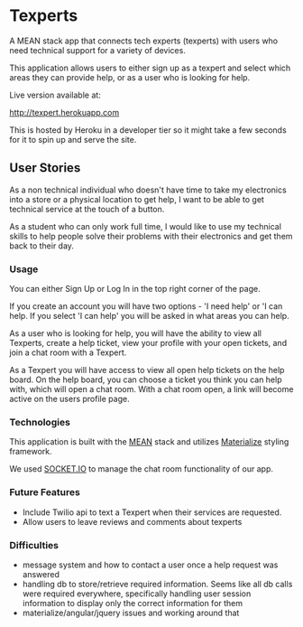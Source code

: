 # Texperts

A MEAN stack app that connects tech experts (texperts) with users who need technical support for a variety of devices.

This application allows users to either sign up as a texpert and select which areas they can provide help, or as a user who is looking for help. 

Live version available at:

http://texpert.herokuapp.com

This is hosted by Heroku in a developer tier so it might take a few seconds for it to spin up and serve the site.

## User Stories
As a non technical individual who doesn't have time to take my electronics into a store or a physical location to get help, I want to be able to get technical service at the touch of a button.

As a student who can only work full time, I would like to use my technical skills to help people solve their problems with their electronics and get them back to their day.

### Usage

You can either Sign Up or Log In in the top right corner of the page.

If you create an account you will have two options - 'I need help' or 'I can help. If you select 'I can help' you will be asked in what areas you can help. 

As a user who is looking for help, you will have the ability to view all Texperts, create a help ticket, view your profile with your open tickets, and join a chat room with a Texpert.

As a Texpert you will have access to view all open help tickets on the help board. On the help board, you can choose a ticket you think you can help with, which will open a chat room. With a chat room open, a link will become active on the users profile page.

### Technologies

This application is built with the [MEAN](https://en.wikipedia.org/wiki/MEAN_(software_bundle)) stack and utilizes [Materialize](http://materializecss.com/) styling framework.

We used [SOCKET.IO](https://socket.io/) to manage the chat room functionality of our app.

### Future Features

* Include Twilio api to text a Texpert when their services are requested.
* Allow users to leave reviews and comments about texperts

### Difficulties
* message system and how to contact a user once a help request was answered
* handling db to store/retrieve required information. Seems like all db calls were required everywhere, specifically handling user session information to display only the correct information for them
* materialize/angular/jquery issues and working around that
